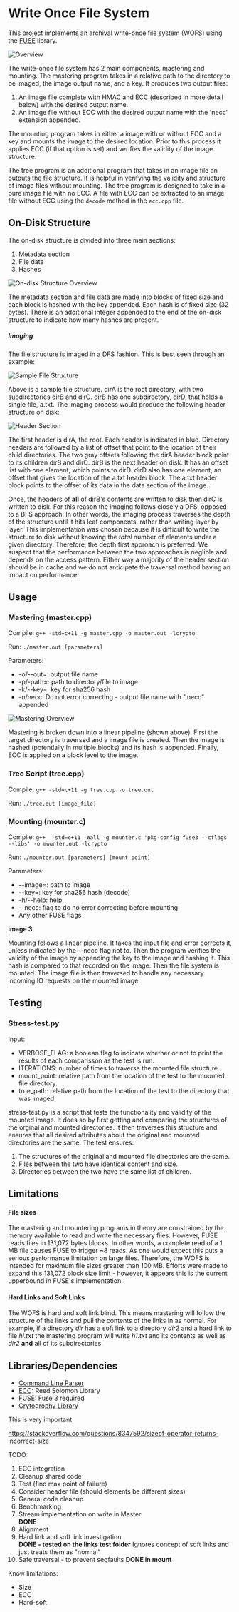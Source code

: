 # Write Once File System

This project implements an archival write-once file system (WOFS) using the [FUSE](https://github.com/libfuse/libfuse "FUSE Documentation") library. 

![Overview](./pipeline.png)

The write-once file system has 2 main components, mastering and mounting. The mastering program takes in a relative path to the directory to be imaged, the image output name, and a key. It produces two output files: 
1. An image file complete with HMAC and ECC (described in more detail below) with the desired output name. 
2. An image file without ECC with the desired output name with the 'necc' extension appended. 

The mounting program takes in either a image with or without ECC and a key and mounts the image to the desired location. Prior to this process it applies ECC (if that option is set) and verifies the validity of the image structure. 

The tree program is an additional program that takes in an image file an outputs the file structure. It is helpful in verifying the validity and structure of image files without mounting. The tree program is designed to take in a pure image file with no ECC. A file with ECC can be extracted to an image file without ECC using the `decode` method in the `ecc.cpp` file.  

## On-Disk Structure 

The on-disk structure is divided into three main sections:
1. Metadata section 
2. File data
3. Hashes 

![On-disk Structure Overview](OnDiskStructure.png)

The metadata section and file data are made into blocks of fixed size and each block is hashed with the key appended. Each hash is of fixed size (32 bytes). There is an additional integer appended to the end of the on-disk structure to indicate how many hashes are present. 

##### Imaging 

The file structure is imaged in a DFS fashion. This is best seen through an example:

![Sample File Structure](./sampleFileStructure.png)

Above is a sample file structure. dirA is the root directory, with two subdirectories dirB and dirC. dirB has one subdirectory, dirD, that holds a single file, a.txt. The imaging process would produce the following header structure on disk:

![Header Section](./dfs.png)

The first header is dirA, the root. Each header is indicated in blue. Directory headers are followed by a list of offset that point to the location of their child directories. The two gray offsets following the dirA header block point to its children dirB and dirC. dirB is the next header on disk. It has an offset list with one element, which points to dirD. dirD also has one element, an offset that gives the location of the a.txt header block. The a.txt header block points to the offset of its data in the data section of the image. 

Once, the headers of **all** of dirB's contents are written to disk then dirC is written to disk. For this reason the imaging follows closely a DFS, opposed to a BFS approach. In other words, the imaging process traverses the depth of the structure until it hits leaf components, rather than writing layer by layer. This implementation was chosen because it is difficult to write the structure to disk without knowing the *total* number of elements under a given directory. Therefore, the depth first approach is preferred. We suspect that the performance between the two approaches is neglible and depends on the access pattern. Either way a majority of the header section should be in cache and we do not anticipate the traversal method having an impact on performance. 

## Usage

### Mastering (master.cpp)

Compile: `g++ -std=c+11 -g master.cpp -o master.out -lcrypto`

Run: `./master.out [parameters]`

Parameters: 
* -o/--out=: output file name
* -p/-path=: path to directory/file to image
* -k/--key=: key for sha256 hash
* -n/necc: Do not error correcting - output file name with ".necc" appended

![Mastering Overview](./master.png)

Mastering is broken down into a linear pipeline (shown above). First the target directory is traversed and a image file is created. Then the image is hashed (potentially in multiple blocks) and its hash is appended. Finally, ECC is applied on a block level to the image. 

### Tree Script (tree.cpp)

Compile: `g++ -std=c+11 -g tree.cpp -o tree.out`

Run: `./tree.out [image_file]`

### Mounting (mounter.c)

Compile: `g++  -std=c+11 -Wall -g mounter.c 'pkg-config fuse3 --cflags --libs' -o mounter.out -lcrypto `

Run: `./mounter.out [parameters] [mount point]`

Parameters: 
* --image=: path to image
* --key=: key for sha256 hash (decode)
* -h/--help: help
* --necc: flag to do no error correcting before mounting
* Any other FUSE flags 

**image 3** 

Mounting follows a linear pipeline. It takes the input file and error corrects it, unless indicated by the --necc flag not to. Then the program verifies the validity of the image by appending the key to the image and hashing it. This hash is compared to that recorded on the image. Then the file system is mounted. The image file is then traversed to handle any necessary incoming IO requests on the mounted image. 

## Testing 

### Stress-test<span>.py 

Input: 
* VERBOSE_FLAG: a boolean flag to indicate whether or not to print the results of each comparisson as the test is run.
* ITERATIONS: number of times to traverse the mounted file structure. 
* mount_point: relative path from the location of the test to the mounted file directory.
* true_path: relative path from the location of the test to the directory that was imaged. 

stress-test<span>.py is a script that tests the functionality and validity of the mounted image. It does so by first getting and comparing the structures of the orginal and mounted directories. It then traverses this structure and ensures that all desired attributes about the original and mounted directories are the same. The test ensures: 

1. The structures of the original and mounted file directories are the same. 
2. Files between the two have identical content and size.
3. Directories between the two have the same list of children. 

## Limitations 

#### File sizes 

The mastering and mountering programs in theory are constrained by the memory available to read and write the necessary files. However, FUSE reads files in 131,072 bytes blocks. In other words, a complete read of a 1 MB file causes FUSE to trigger ~8 reads. As one would expect this puts a serious performance limitation on large files. Therefore, the WOFS is intended for maximum file sizes greater than 100 MB. Efforts were made to expand this 131,072 block size limit - however, it appears this is the current upperbound in FUSE's implementation. 

#### Hard Links and Soft Links

The WOFS is hard and soft link blind. This means mastering will follow the structure of the links and pull the contents of the links in as normal. For example, if a directory *dir* has a soft link to a directory *dir2* and a hard link to file *hl.txt* the mastering program will write *h1.txt* and its contents as well as *dir2* **and** all of its subdirectories. 


## Libraries/Dependencies

* [Command Line Parser](https://github.com/jarro2783/cxxopts "cxxopts")
* [ECC](https://github.com/ArashPartow/schifra): Reed Solomon Library  
* [FUSE](https://github.com/libfuse/libfuse "FUSE Documentation"): Fuse 3 required
* [Crytogrophy Library](https://www.openssl.org/docs/man1.0.2/crypto/hmac.html "HMAC Library")




This is very important

https://stackoverflow.com/questions/8347592/sizeof-operator-returns-incorrect-size


TODO:

1. ECC integration
2. Cleanup shared code
3. Test (find max point of failure)
4. Consider header file (should elements be different sizes) 
5. General code cleanup 
6. Benchmarking 
7. Stream implementation on write in Master       
  **DONE**
8. Alignment
9. Hard link and soft link investigation          
  **DONE - tested on the links test folder** 
  Ignores concept of soft links and just treats them as "normal" 
10. Safe traversal - to prevent segfaults 
  **DONE in mount**

Know limitations:

* Size
* ECC 
* Hard-soft 
